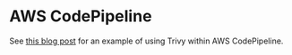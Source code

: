 # AWS CodePipeline
See [this blog post][blog] for an example of using Trivy within AWS CodePipeline.

[blog]: https://aws.amazon.com/blogs/containers/scanning-images-with-vul-in-an-aws-codepipeline/
